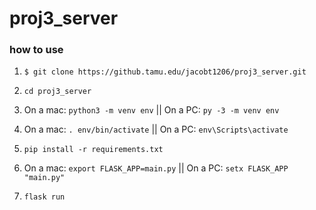 # proj3_server

### how to use

1. ```$ git clone https://github.tamu.edu/jacobt1206/proj3_server.git```

2. ```cd proj3_server```
3. On a mac: ```python3 -m venv env``` || On a PC: ```py -3 -m venv env```
4. On a mac: ```. env/bin/activate``` || On a PC: ```env\Scripts\activate```
5. ```pip install -r requirements.txt```
6. On a mac: ```export FLASK_APP=main.py``` || On a PC: ```setx FLASK_APP "main.py"```
7. ```flask run```
